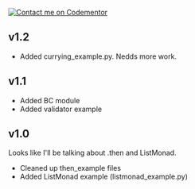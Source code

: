 [![Contact me on Codementor](https://www.codementor.io/m-badges/boonecabal/find-me-on-cm-b.svg)](https://www.codementor.io/@boonecabal?refer=badge)

## v1.2

* Added currying_example.py.  Nedds more work.

## v1.1

* Added BC module
* Added validator example

## v1.0

Looks like I'll be talking about .then and ListMonad.

* Cleaned up then_example files
* Added ListMonad example (listmonad_example.py)
